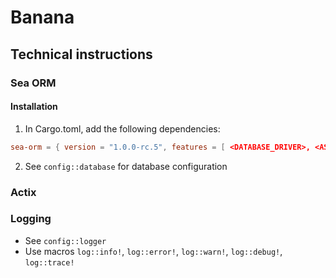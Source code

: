 # Banana

## Technical instructions

### Sea ORM

#### Installation
1. In Cargo.toml, add the following dependencies:
``` toml
sea-orm = { version = "1.0.0-rc.5", features = [ <DATABASE_DRIVER>, <ASYNC_RUNTIME>, "macros" ] }
```
2. See `config::database` for database configuration

### Actix

### Logging
- See `config::logger`
- Use macros `log::info!`, `log::error!`, `log::warn!`, `log::debug!`, `log::trace!`